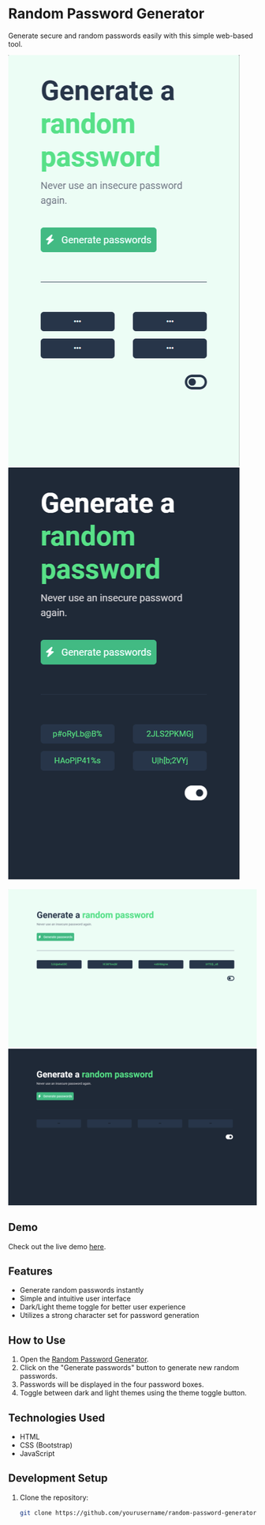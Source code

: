 # Random Password Generator

Generate secure and random passwords easily with this simple web-based tool.

![Light Theme - Small Layout](images/mobileView/mobileViewLight.png) ![Dark Theme - Small Layout](images/mobileView/mobileViewDark.png)

![Light Theme - Large Layout](images/Tablet-Laptop-View/tab-desk-view-light.png) ![Dark Theme - Large Layout](images/Tablet-Laptop-View/tab-desk-view-dark.png)

## Demo
Check out the live demo [here](https://passcogen.ccbp.tech/).

## Features
- Generate random passwords instantly
- Simple and intuitive user interface
- Dark/Light theme toggle for better user experience
- Utilizes a strong character set for password generation

## How to Use
1. Open the [Random Password Generator](https://passcogen.ccbp.tech/).
2. Click on the "Generate passwords" button to generate new random passwords.
3. Passwords will be displayed in the four password boxes.
4. Toggle between dark and light themes using the theme toggle button.

## Technologies Used
- HTML
- CSS (Bootstrap)
- JavaScript

## Development Setup
1. Clone the repository:
   ```bash
   git clone https://github.com/yourusername/random-password-generator.git
